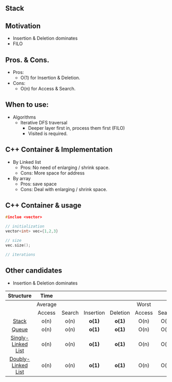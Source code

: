 ## Stack
## Motivation
- Insertion & Deletion dominates
- FILO

## Pros. & Cons.
- Pros: 
    - O(1) for Insertion & Deletion.
- Cons:
    - O(n) for Access & Search.

## When to use:
- Algorithms
    - Iterative DFS traversal
        - Deeper layer first in, process them first (FILO)
        - Visited is required.
    

## C++ Container & Implementation
- By Linked list
    - Pros: No need of enlarging / shrink space.
    - Cons: More space for address
- By array 
    - Pros: save space
    - Cons: Deal with enlarging / shrink space.

## C++ Container & usage
~~~c++
#inclue <vector>

// initialization
vector<int> vec={1,2,3}

// size
vec.size();

// iterations

~~~

## Other candidates 
- Insertion & Deletion dominates

Structure |**Time**| | | | | | | |**Space**
:-----:|:-----:|:-----:|:-----:|:-----:|:-----:|:-----:|:-----:|:-----:|:-----:
 ||Average| | | |Worst| | | |Worst
 ||Access|Search|Insertion|Deletion|Access|Search|Insertion|Deletion|-
[Stack](\ch3_StackAndQueue\3_2_Stack.md)|o(n)|o(n)|**o(1)**|**o(1)**|O(n)|O(n)|**O(1)**|**O(1)**|O(n)
[Queue](\ch3_StackAndQueue\3_3_Queue.md)|o(n)|o(n)|**o(1)**|**o(1)**|O(n)|O(n)|**O(1)**|**O(1)**|O(n)
[Singly-Linked List](\ch4_LinkedList\4_1_SinglyLinkedList.md)|o(n)|o(n)|**o(1)**|**o(1)**|O(n)|O(n)|**O(1)**|**O(1)**|O(n)
[Doubly-Linked List](\ch4_LinkedList\4_10_DoublyLinkedList.md)|o(n)|o(n)|**o(1)**|**o(1)**|O(n)|O(n)|**O(1)**|**O(1)**|O(n)